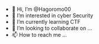 - 👋 Hi, I’m @Hagoromo00
- 👀 I’m interested in cyber Security
- 🌱 I’m currently learning CTF
- 💞️ I’m looking to collaborate on ...
- 📫 How to reach me ...

<!---
Hagoromo00/Hagoromo00 is a ✨ special ✨ repository because its `README.md` (this file) appears on your GitHub profile.
You can click the Preview link to take a look at your changes.
--->
